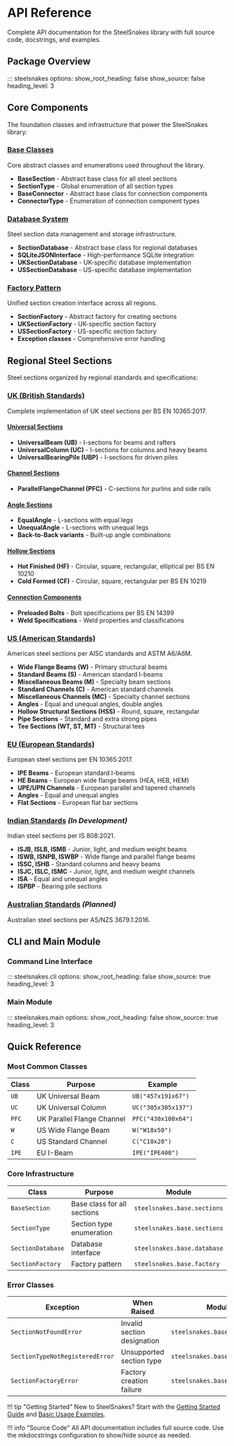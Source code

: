 # API Reference

Complete API documentation for the SteelSnakes library with full source code, docstrings, and examples.

## Package Overview

::: steelsnakes
    options:
      show_root_heading: false
      show_source: false
      heading_level: 3

## Core Components

The foundation classes and infrastructure that power the SteelSnakes library:

### [Base Classes](core/base.md)
Core abstract classes and enumerations used throughout the library.

- **BaseSection** - Abstract base class for all steel sections
- **SectionType** - Global enumeration of all section types
- **BaseConnector** - Abstract base class for connection components
- **ConnectorType** - Enumeration of connection component types

### [Database System](core/database.md)
Steel section data management and storage infrastructure.

- **SectionDatabase** - Abstract base class for regional databases
- **SQLiteJSONInterface** - High-performance SQLite integration
- **UKSectionDatabase** - UK-specific database implementation
- **USSectionDatabase** - US-specific database implementation

### [Factory Pattern](core/factory.md)
Unified section creation interface across all regions.

- **SectionFactory** - Abstract factory for creating sections
- **UKSectionFactory** - UK-specific section factory
- **USSectionFactory** - US-specific section factory
- **Exception classes** - Comprehensive error handling

## Regional Steel Sections

Steel sections organized by regional standards and specifications:

### [UK (British Standards)](regional/UK/index.md)
Complete implementation of UK steel sections per BS EN 10365:2017.

#### [Universal Sections](regional/UK/universal/index.md)
- **UniversalBeam (UB)** - I-sections for beams and rafters
- **UniversalColumn (UC)** - I-sections for columns and heavy beams
- **UniversalBearingPile (UBP)** - I-sections for driven piles

#### [Channel Sections](regional/UK/channels/index.md)
- **ParallelFlangeChannel (PFC)** - C-sections for purlins and side rails

#### [Angle Sections](regional/UK/angles/index.md)
- **EqualAngle** - L-sections with equal legs
- **UnequalAngle** - L-sections with unequal legs
- **Back-to-Back variants** - Built-up angle combinations

#### [Hollow Sections](regional/UK/hollow/index.md)
- **Hot Finished (HF)** - Circular, square, rectangular, elliptical per BS EN 10210
- **Cold Formed (CF)** - Circular, square, rectangular per BS EN 10219

#### [Connection Components](regional/UK/connections/index.md)
- **Preloaded Bolts** - Bolt specifications per BS EN 14399
- **Weld Specifications** - Weld properties and classifications

### [US (American Standards)](regional/US/index.md)
American steel sections per AISC standards and ASTM A6/A6M.

- **Wide Flange Beams (W)** - Primary structural beams
- **Standard Beams (S)** - American standard I-beams
- **Miscellaneous Beams (M)** - Specialty beam sections
- **Standard Channels (C)** - American standard channels
- **Miscellaneous Channels (MC)** - Specialty channel sections
- **Angles** - Equal and unequal angles, double angles
- **Hollow Structural Sections (HSS)** - Round, square, rectangular
- **Pipe Sections** - Standard and extra strong pipes
- **Tee Sections (WT, ST, MT)** - Structural tees

### [EU (European Standards)](regional/EU/index.md)
European steel sections per EN 10365:2017.

- **IPE Beams** - European standard I-beams
- **HE Beams** - European wide flange beams (HEA, HEB, HEM)
- **UPE/UPN Channels** - European parallel and tapered channels
- **Angles** - Equal and unequal angles
- **Flat Sections** - European flat bar sections

### [Indian Standards](regional/IS/index.md) *(In Development)*
Indian steel sections per IS 808:2021.

- **ISJB, ISLB, ISMB** - Junior, light, and medium weight beams
- **ISWB, ISNPB, ISWBP** - Wide flange and parallel flange beams
- **ISSC, ISHB** - Standard columns and heavy beams
- **ISJC, ISLC, ISMC** - Junior, light, and medium weight channels
- **ISA** - Equal and unequal angles
- **ISPBP** - Bearing pile sections

### [Australian Standards](regional/AU/index.md) *(Planned)*
Australian steel sections per AS/NZS 3679.1:2016.

## CLI and Main Module

### Command Line Interface

::: steelsnakes.cli
    options:
      show_root_heading: false
      show_source: true
      heading_level: 3

### Main Module

::: steelsnakes.main
    options:
      show_root_heading: false
      show_source: true
      heading_level: 3

## Quick Reference

### Most Common Classes

| Class | Purpose | Example |
|-------|---------|---------|
| `UB` | UK Universal Beam | `UB("457x191x67")` |
| `UC` | UK Universal Column | `UC("305x305x137")` |
| `PFC` | UK Parallel Flange Channel | `PFC("430x100x64")` |
| `W` | US Wide Flange Beam | `W("W18x50")` |
| `C` | US Standard Channel | `C("C10x20")` |
| `IPE` | EU I-Beam | `IPE("IPE400")` |

### Core Infrastructure

| Class | Purpose | Module |
|-------|---------|--------|
| `BaseSection` | Base class for all sections | `steelsnakes.base.sections` |
| `SectionType` | Section type enumeration | `steelsnakes.base.sections` |
| `SectionDatabase` | Database interface | `steelsnakes.base.database` |
| `SectionFactory` | Factory pattern | `steelsnakes.base.factory` |

### Error Classes

| Exception | When Raised | Module |
|-----------|-------------|--------|
| `SectionNotFoundError` | Invalid section designation | `steelsnakes.base.exceptions` |
| `SectionTypeNotRegisteredError` | Unsupported section type | `steelsnakes.base.exceptions` |
| `SectionFactoryError` | Factory creation failure | `steelsnakes.base.exceptions` |

!!! tip "Getting Started"
    New to SteelSnakes? Start with the [Getting Started Guide](../02-getting-started/installation.md) and [Basic Usage Examples](../04-examples/basic.md).

!!! info "Source Code"
    All API documentation includes full source code. Use the mkdocstrings configuration to show/hide source as needed.